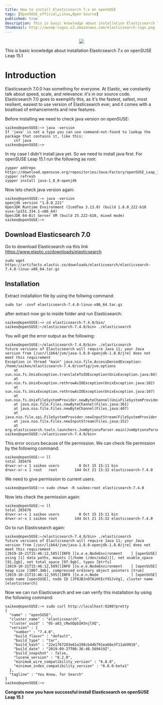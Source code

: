 ```yaml
---
title: How to install Elasticsearch 7.x on openSUSE
tags: [OpenSUSE_official,Linux,Open Source]
published: true
description: This is basic knowledge about installation Elasticsearch 7.x on openSUSE Leap 15.1
thumbnail: http://awsmp-logos.s3.amazonaws.com/elasticsearch-logo.png
---
```


<p align = "center">
<img src = "https://1bpezptkft73xxds029zrs59-wpengine.netdna-ssl.com/wp-content/uploads/800x400-blog-elasticsearchscylla.jpg">
</p>

This is basic knowledge about installation Elasticsearch 7.x on openSUSE Leap 15.1

# Introduction

Elasticsearch 7.0.0 has something for everyone. At Elastic, we constantly talk about speed, scale, and relevance: it's in our source code. Elasticsearch 7.0 goes to exemplify this, as it's the fastest, safest, most resilient, easiest to use version of Elasticsearch ever, and it comes with a boatload of enhancements and new features.

Before installing we need to check java version on openSUSE:

```
saikeo@openSUSE:~> java -version
If 'java' is not a typo you can use command-not-found to lookup the package that contains it, like this:
    cnf java
saikeo@openSUSE:~> 
```
In my case I didn't install java yet. So we need to install java first.
For openSUSE Leap 15.1 run the following as root:
```
zypper addrepo https://download.opensuse.org/repositories/Java:Factory/openSUSE_Leap_15.1/Java:Factory.repo
zypper refresh
zypper install java-1_8_0-openjdk
```
Now lets check java version again:
```
saikeo@openSUSE:~> java -version
openjdk version "1.8.0_222"
OpenJDK Runtime Environment (IcedTea 3.13.0) (build 1.8.0_222-b10 suse-lp151.334.1-x86_64)
OpenJDK 64-Bit Server VM (build 25.222-b10, mixed mode)
saikeo@openSUSE:~>
```
## [](#header-2)Download Elasticsearch 7.0
Go to download Elasticsearch via this link https://www.elastic.co/downloads/elasticsearch
```
sudo wget https://artifacts.elastic.co/downloads/elasticsearch/elasticsearch-7.4.0-linux-x86_64.tar.gz
```
## [](#header-2)Installation

Extract installation file by using the follwing command:
```
sudo tar -zxvf elasticsearch-7.4.0-linux-x86_64.tar.gz
```
after extract now go to inside folder and run Elasticsearch:
```
saikeo@openSUSE:~> cd elasticsearch-7.4.0/bin/
saikeo@openSUSE:~/elasticsearch-7.4.0/bin> ./elasticsearch
```
You will get the error output as the following:
```
saikeo@openSUSE:~/elasticsearch-7.4.0/bin> ./elasticsearch
future versions of Elasticsearch will require Java 11; your Java version from [/usr/lib64/jvm/java-1.8.0-openjdk-1.8.0/jre] does not meet this requirement
Exception in thread "main" java.nio.file.AccessDeniedException: /home/saikeo/elasticsearch-7.4.0/config/jvm.options
	at sun.nio.fs.UnixException.translateToIOException(UnixException.java:84)
	at sun.nio.fs.UnixException.rethrowAsIOException(UnixException.java:102)
	at sun.nio.fs.UnixException.rethrowAsIOException(UnixException.java:107)
	at sun.nio.fs.UnixFileSystemProvider.newByteChannel(UnixFileSystemProvider.java:214)
	at java.nio.file.Files.newByteChannel(Files.java:361)
	at java.nio.file.Files.newByteChannel(Files.java:407)
	at java.nio.file.spi.FileSystemProvider.newInputStream(FileSystemProvider.java:384)
	at java.nio.file.Files.newInputStream(Files.java:152)
	at org.elasticsearch.tools.launchers.JvmOptionsParser.main(JvmOptionsParser.java:61)
saikeo@openSUSE:~/elasticsearch-7.4.0/bin> 
```
This error occurs because of file permission. We can check file permission by the following command:
```
saikeo@openSUSE:~> ll
total 285676
drwxr-xr-x 1 saikeo users         0 Oct 15 15:11 bin
drwxr-xr-x 1 root   root        144 Oct 21 15:32 elasticsearch-7.4.0
```
We need to give permission to current users.
```
saikeo@openSUSE:~> sudo chown -R saikeo:root elasticsearch-7.4.0
```
Now lets check the permission again:
```
saikeo@openSUSE:~> ll
total 285676
drwxr-xr-x 1 saikeo users         0 Oct 15 15:11 bin
drwxr-xr-x 1 saikeo root        144 Oct 21 15:32 elasticsearch-7.4.0
```
Go to run Elasticsearch again:
```
saikeo@openSUSE:~/elasticsearch-7.4.0/bin> ./elasticsearch
future versions of Elasticsearch will require Java 11; your Java version from [/usr/lib64/jvm/java-1.8.0-openjdk-1.8.0/jre] does not meet this requirement
[2019-10-21T15:46:12,585][INFO ][o.e.e.NodeEnvironment    ] [openSUSE] using [1] data paths, mounts [[/home (/dev/sda2)]], net usable_space [91.2gb], net total_space [97.9gb], types [btrfs]
[2019-10-21T15:46:12,589][INFO ][o.e.e.NodeEnvironment    ] [openSUSE] heap size [1007.3mb], compressed ordinary object pointers [true]
[2019-10-21T15:46:12,595][INFO ][o.e.n.Node               ] [openSUSE] node name [openSUSE], node ID [JF8JBJnOTAiHtEcYXSJvVg], cluster name [elasticsearch]
```
Now we can run Elasticsearch and we can verify this installation by using the following command:
```
saikeo@openSUSE:~> sudo curl http://localhost:9200?pretty
{
  "name" : "openSUSE",
  "cluster_name" : "elasticsearch",
  "cluster_uuid" : "0S-a83_cRwSDpbIH3njlXQ",
  "version" : {
    "number" : "7.4.0",
    "build_flavor" : "default",
    "build_type" : "tar",
    "build_hash" : "22e1767283e61a198cb4db791ea66e3f11ab9910",
    "build_date" : "2019-09-27T08:36:48.569419Z",
    "build_snapshot" : false,
    "lucene_version" : "8.2.0",
    "minimum_wire_compatibility_version" : "6.8.0",
    "minimum_index_compatibility_version" : "6.0.0-beta1"
  },
  "tagline" : "You Know, for Search"
}
saikeo@openSUSE:~>
```

**Congrats now you have successful install Elasticsearch on openSUSE Leap 15.1**